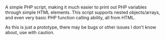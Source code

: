 A simple PHP script, making it much easier to print out PHP variables through simple HTML elements.
This script supports nested objects/arrays, and even very basic PHP function calling ability, all from HTML.

As this is just a prototype, there may be bugs or other issues I don't know about, use with caution.